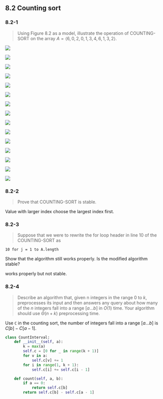 ## 8.2 Counting sort

### 8.2-1

> Using Figure 8.2 as a model, illustrate the operation of COUNTING-SORT on the array $A = \left \langle6, 0, 2, 0, 1, 3, 4, 6, 1, 3, 2\right \rangle$.

![](/img/8.2-1_1.png)

![](/img/8.2-1_2.png)

![](/img/8.2-1_3.png)

![](/img/8.2-1_4.png)

![](/img/8.2-1_5.png)

![](/img/8.2-1_6.png)

![](/img/8.2-1_7.png)

![](/img/8.2-1_8.png)

![](/img/8.2-1_9.png)

![](/img/8.2-1_10.png)

![](/img/8.2-1_11.png)

![](/img/8.2-1_12.png)

![](/img/8.2-1_13.png)

![](/img/8.2-1_14.png)

![](/img/8.2-1_15.png)

### 8.2-2

> Prove that COUNTING-SORT is stable.

Value with larger index choose the largest index first.

### 8.2-3

> Suppose that we were to rewrite the for loop header in line 10 of the COUNTING-SORT as
```
10 for j = 1 to A.length
```
Show that the algorithm still works properly. Is the modified algorithm stable?

works properly but not stable.

### 8.2-4

> Describe an algorithm that, given n integers in the range $0$ to $k$, preprocesses its input and then answers any query about how many of the $n$ integers fall into a range $[a \dots b]$ in $O(1)$ time. Your algorithm should use $\Theta(n + k)$ preprocessing time.

Use `C` in the counting sort, the number of integers fall into a range $[a \dots b]$ is $C[b] - C[a-1]$.

```python
class CountInterval:
    def __init__(self, a):
        k = max(a)
        self.c = [0 for _ in range(k + 1)]
        for v in a:
            self.c[v] += 1
        for i in range(1, k + 1):
            self.c[i] += self.c[i - 1]

    def count(self, a, b):
        if a == 0:
            return self.c[b]
        return self.c[b] - self.c[a - 1]
```
